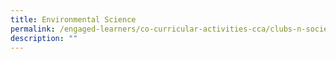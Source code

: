```yaml
---
title: Environmental Science
permalink: /engaged-learners/co-curricular-activities-cca/clubs-n-societies/environmental-science/
description: ""
---
```

